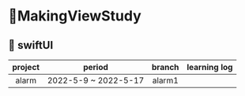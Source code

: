 # 📙MakingViewStudy

## 📒 swiftUI
project | period | branch | learning log
|:-:|:-:|:-:|:-:|
alarm | 2022-5-9 ~ 2022-5-17 | alarm1 |
